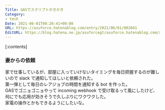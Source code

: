 ```yaml
---
Title: GASでスクリプトかきかき
Category:
- tech
Date: 2021-06-01T00:20:41+09:00
URL: https://asuforce.hatenablog.com/entry/2021/06/01/002041
EditURL: https://blog.hatena.ne.jp/asuforcegt/asuforce.hatenablog.com/atom/entry/26006613770629247
---
```


[:contents]

### 妻からの依頼

家で仕事しているが、部屋に入っていけないタイミングを毎日把握するのが難しいので slack で通知してほしいと依頼された。  
第一弾として毎日のレアジョブの時間を通知する bot を作った。  
GASでゴニョゴニョやって incoming webhook で受け取るって風にしたけど、何にでも応用が効きそうで久しぶりにワクワクした。  
家電の操作とかもできるようにしたいな。



